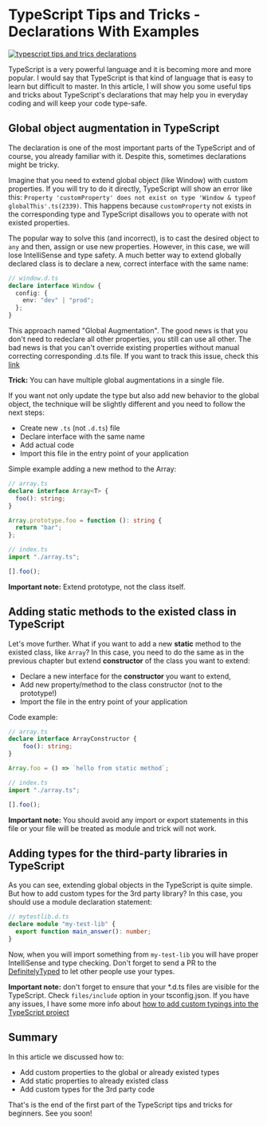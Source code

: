 # TypeScript Tips and Tricks - Declarations With Examples

[![typescript tips and trics declarations](~/img/kdpv/ts-declarations.png)](./index.pug)

TypeScript is a very powerful language and it is becoming more and more popular. I would say that TypeScript is that kind of language that is easy to learn but difficult to master. In this article, I will show you some useful tips and tricks about TypeScript's declarations that may help you in everyday coding and will keep your code type-safe.

## Global object augmentation in TypeScript

The declaration is one of the most important parts of the TypeScript and of course, you already familiar with it. Despite this, sometimes declarations might be tricky.

Imagine that you need to extend global object (like Window) with custom properties. If you will try to do it directly, TypeScript will show an error like this: `Property 'customProperty' does not exist on type 'Window & typeof globalThis'.ts(2339)`. This happens because `customProperty` not exists in the corresponding type and TypeScript disallows you to operate with not existed properties.

The popular way to solve this (and incorrect), is to cast the desired object to `any` and then, assign or use new properties. However, in this case, we will lose IntelliSense and type safety. A much better way to extend globally declared class is to declare a new, correct interface with the same name:

```typescript
// window.d.ts
declare interface Window {
  config: {
    env: "dev" | "prod";
  };
}
```

This approach named "Global Augmentation". The good news is that you don't need to redeclare all other properties, you still can use all other. The bad news is that you can't override existing properties without manual correcting corresponding .d.ts file. If you want to track this issue, check this [link](https://github.com/microsoft/TypeScript/issues/36146)

**Trick:** You can have multiple global augmentations in a single file.

If you want not only update the type but also add new behavior to the global object, the technique will be slightly different and you need to follow the next steps:

* Create new `.ts` (not `.d.ts`) file
* Declare interface with the same name
* Add actual code
* Import this file in the entry point of your application

Simple example adding a new method to the Array:

```typescript
// array.ts
declare interface Array<T> {
  foo(): string;
}

Array.prototype.foo = function (): string {
  return "bar";
};
```

```typescript
// index.ts
import "./array.ts";

[].foo();
```

**Important note:** Extend prototype, not the class itself.

## Adding static methods to the existed class in TypeScript

Let's move further. What if you want to add a new **static** method to the existed class, like `Array`? In this case, you need to do the same as in the previous chapter but extend **constructor** of the class you want to extend:

- Declare a new interface for the **constructor** you want to extend,
- Add new property/method to the class constructor (not to the prototype!)
- Import the file in the entry point of your application

Code example:

```typescript
// array.ts
declare interface ArrayConstructor {
    foo(): string;
}

Array.foo = () => `hello from static method`;
```

```typescript
// index.ts
import "./array.ts";

[].foo();
```

**Important note:** You should avoid any import or export statements in this file or your file will be treated as module and trick will not work.

## Adding types for the third-party libraries in TypeScript

As you can see, extending global objects in the TypeScript is quite simple. But how to add custom types for the 3rd party library? In this case, you should use a module declaration statement:

```typescript
// mytestlib.d.ts
declare module "my-test-lib" {
  export function main_answer(): number;
}
```

Now, when you will import something from `my-test-lib` you will have proper IntelliSense and type checking. Don't forget to send a PR to the [DefinitelyTyped](https://github.com/DefinitelyTyped/DefinitelyTyped) to let other people use your types.

**Important note:** don't forget to ensure that your *.d.ts files are visible for the TypeScript. Check `files/include` option in your tsconfig.json. If you have any issues, I have some more info about [how to add custom typings into the TypeScript project](https://drag13.io/posts/custom-typings/index.html)

## Summary

In this article we discussed how to:

* Add custom properties to the global or already existed types
* Add static properties to already existed class
* Add custom types for the 3rd party code

That's is the end of the first part of the TypeScript tips and tricks for beginners. See you soon!
